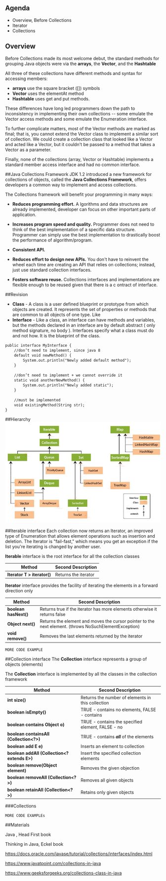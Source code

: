 
## Agenda
* Overview, Before Collections
* Iterator
* Collections


## Overview
Before Collections made its most welcome debut, the standard methods for grouping Java objects were via the **arrays**, the **Vector**, and the **Hashtable**

All three of these collections have different methods and syntax for accessing members: 

* **arrays** use the square bracket ([]) symbols
* **Vector** uses the elementAt method
* **Hashtable** uses get and put methods. 

These differences have long led programmers down the path to inconsistency in implementing their own collections -- some emulate the Vector access methods and some emulate the Enumeration interface.

To further complicate matters, most of the Vector methods are marked as final; that is, you cannot extend the Vector class to implement a similar sort of collection. We could create a collection class that looked like a Vector and acted like a Vector, but it couldn't be passed to a method that takes a Vector as a parameter.

Finally, none of the collections (array, Vector or Hashtable) implements a standard member access interface and had no common interface.

##Java Collections Framework
JDK 1.2 introduced a new framework for collections of objects, called the **Java Collections Framework**, offers developers a common way to implement and access collections.

The Collections framework will benefit your programming in many ways:
* **Reduces programming effort.** A lgorithms and data structures are already implemented, developer can focus on
other important parts of application.

* **Increases program speed and quality.** Programmer does not need to think of the best implementation of a
specific data structure. Programmer can simply use the best implementation to drastically boost the performance
of algorithm/program.

* **Consistent API.**

* **Reduces effort to design new APIs.** You don't have to reinvent the wheel each time are
creating an API that relies on collections; instead, just use standard collection
interfaces.

* **Fosters software reuse.** Collections interfaces and implementations are flexible
enough to be reused given that there is a c ontract of interface.

##Revision
* **Class** - A class is a user
  defined blueprint or prototype from which objects are created. It represents
  the set of properties or methods that are common to all objects of one type.
  Like
* **Interface** - Like a class, an interface can have methods and variables, but the methods declared in an
  interface are by default abstract ( only method signature, no body ). Interfaces specify what a
  class must do and not how. It is the blueprint of the class.
```
public interface MyInterface {
    //don’t need to implement, since java 8
    default void newMethod() {
        System.out.println("Newly added default method");
    }

    //don’t need to implement + we cannot override it
    static void anotherNewMethod() {
        System.out.println("Newly added static");
    }

    //must be implemented
    void existingMethod(String str);
}
```

##Hierarchy
![](./media/hierarchy.png)

##Iterable interface
Each collection now returns an Iterator, an improved type of Enumeration that allows element operations such as insertion and deletion. The Iterator is "fail-fast," which means you get an exception if the list you're iterating is changed by another user.

**Iterable** interface is the root interface for all the collection classes

Method | Second Description
------------ | -------------
**Iterator T > iterator()** | Returns the iterator

**Iterator** interface provides the facility of iterating the elements in a forward direction only

Method | Second Description
------------ | -------------
**boolean hasNext()** | Returns true if the iterator has more elements otherwise it returns false
**Object next()** | Returns the element and moves the cursor pointer to the next element. (throws NoSuchElementException)
**void remove()** | Removes the last elements returned by the iterator

```
MORE CODE EXAMPLE

```


##Collection interface
The **Collection** interface represents a group of objects (elements)

The **Collection** interface is implemented by all the classes in the collection framework

Method | Second Description
------------ | -------------
**int size()** | Returns the number of elements in this collection
**boolean isEmpty()** | TRUE - contains no elements, FALSE - contains
**boolean contains Object o)** | TRUE - contains the specified element, FALSE - no
**boolean containsAll (Collection<?>)** | TRUE - contains ***all*** of the elements
**boolean add E e)** | Inserts an element to collection
**boolean addAll (Collection<? extends E>)** | Insert the specified collection elements
**boolean remove(Object element)** | Removes the given objection
**boolean removeAll (Collection<?>)** | Removes all given objects
**boolean retainAll (Collection<?>)** | Retains only given objects


###Collections
```
MORE CODE EXAMPLEs
```
##Materials

Java , Head First book

Thinking in Java, Eckel book

https://docs.oracle.com/javase/tutorial/collections/interfaces/index.html

https://www.javatpoint.com/collections-in-java

https://www.geeksforgeeks.org/collections-class-in-java